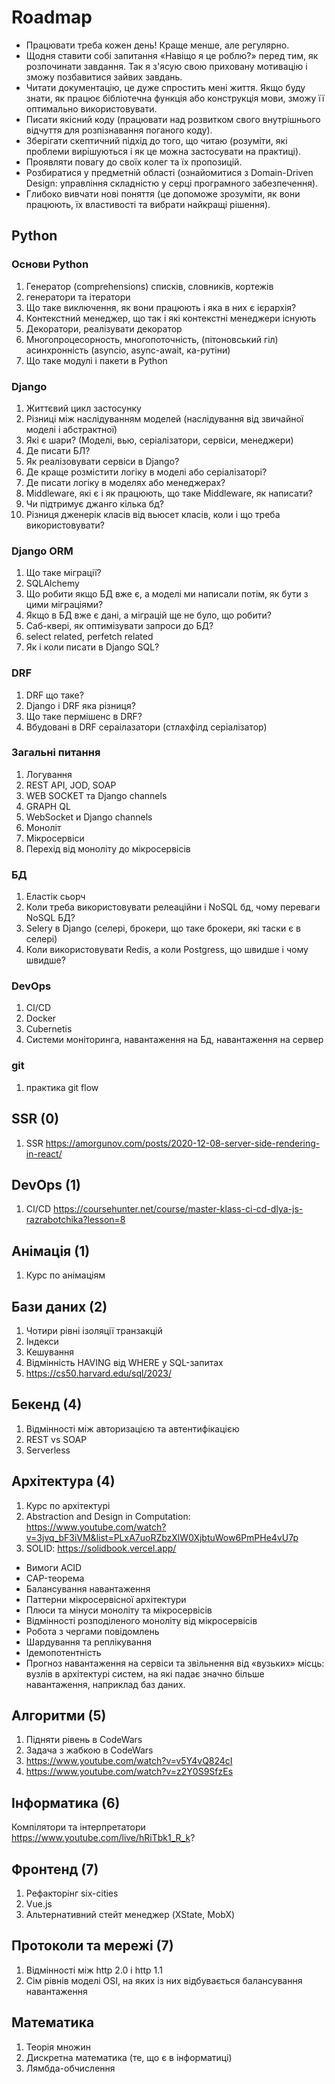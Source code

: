 ﻿# Roadmap

-   Працювати треба кожен день! Краще менше, але регулярно.
-   Щодня ставити собі запитання «Навіщо я це роблю?» перед тим, як розпочинати завдання. Так я з'ясую свою приховану мотивацію і зможу позбавитися зайвих завдань.
-   Читати документацію, це дуже спростить мені життя. Якщо буду знати, як працює бібліотечна функція або конструкція мови, зможу її оптимально використовувати.
-   Писати якісний коду (працювати над розвитком свого внутрішнього відчуття для розпізнавання поганого коду).
-   Зберігати скептичний підхід до того, що читаю (розуміти, які проблеми вирішуються і як це можна застосувати на практиці).
-   Проявляти повагу до своїх колег та їх пропозицій.
-   Розбиратися у предметній області (ознайомитися з Domain-Driven Design: управління складністю у серці програмного забезпечення).
-   Глибоко вивчати нові поняття (це допоможе зрозуміти, як вони працюють, їх властивості та вибрати найкращі рішення).

## Python

### Основи Python

1. Генератор (comprehensions) списків, словників, кортежів
1. генератори та ітератори
1. Що таке виключення, як вони працюють і яка в них є ієрархія?
1. Контекстний менеджер, що так і які контекстні менеджери існують
1. Декоратори, реалізувати декоратор
1. Многопроцесорность, многопоточність, (пітоновський гіл) асинхронність (asyncio, async-await, ка-рутіни)
1. Що таке модулі і пакети в Python

### Django

1. Життєвий цикл застосунку
1. Різниці між наслідуванням моделей (наслідування від звичайної моделі і абстрактної)
1. Які є шари? (Моделі, вью, серіалізатори, сервіси, менеджери)
1. Де писати БЛ?
1. Як реалізовувати сервіси в Django?
1. Де краще розмістити логіку в моделі або серіалізаторі?
1. Де писати логіку в моделях або менеджерах?
1. Middleware, які є і як працюють, що таке Middleware, як написати?
1. Чи підтримує джанго кілька бд?
1. Різниця дженерік класів від вьюсет класів, коли і що треба використовувати?

### Django ORM

1. Що таке міграції?
1. SQLAlchemy
1. Що робити якщо БД вже є, а моделі ми написали потім, як бути з цими міграціями?
1. Якщо в БД вже є дані, а міграцій ще не було, що робити?
1. Саб-квері, як оптимізувати запроси до БД?
1. select related, perfetch related
1. Як і коли писати в Django SQL?

### DRF

1. DRF що таке?
1. Django і DRF яка різниця?
1. Що таке пермішенс в DRF?
1. Вбудовані в DRF сераілазатори (стлахфілд серіалізатор)

### Загальні питання

1. Логування
1. REST API, JOD, SOAP
1. WEB SOCKET та Django channels
1. GRAPH QL
1. WebSocket и Django channels
1. Моноліт
1. Мікросервіси
1. Перехід від моноліту до мікросервісів

### БД

1. Еластік сьорч
1. Коли треба використовувати релеаційни і NoSQL бд, чому переваги NoSQL БД?
1. Selery в Django (селері, брокери, що таке брокери, які таски є в селері)
1. Коли використовувати Redis, а коли Postgress, що швидше і чому швидше?

### DevOps

1. CI/CD
1. Docker
1. Cubernetis
1. Системи моніторинга, навантаження на Бд, навантаження на сервер

### git

1. практика git flow

## SSR (0)

1. SSR https://amorgunov.com/posts/2020-12-08-server-side-rendering-in-react/

## DevOps (1)

1. CI/CD https://coursehunter.net/course/master-klass-ci-cd-dlya-js-razrabotchika?lesson=8

## Анімація (1)

1. Курс по анімаціям

## Бази даних (2)

1. Чотири рівні ізоляції транзакцій
1. Індекси
1. Кешування
1. Відмінність HAVING від WHERE у SQL-запитах
1. https://cs50.harvard.edu/sql/2023/

## Бекенд (4)

1. Відмінності між авторизацією та автентифікацією
2. REST vs SOAP
3. Serverless

## Архітектура (4)

1. Курс по архітектурі
2. Abstraction and Design in Computation: https://www.youtube.com/watch?v=3jvq_bF3iVM&list=PLxA7uoRZbzXlW0XjbtuWow6PmPHe4vU7p
3. SOLID: https://solidbook.vercel.app/

-   Вимоги ACID
-   CAP-теорема
-   Балансування навантаження
-   Паттерни мікросервісної архітектури
-   Плюси та мінуси моноліту та мікросервісів
-   Відмінності розподіленого моноліту від мікросервісів
-   Робота з чергами повідомлень
-   Шардування та реплікування
-   Ідемопотентність
-   Прогноз навантаження на сервіси та звільнення від «вузьких» місць: вузлів в архітектурі систем, на які падає значно більше навантаження, наприклад баз даних.

## Алгоритми (5)

1. Підняти рівень в CodeWars
2. Задача з жабкою в CodeWars
3. https://www.youtube.com/watch?v=v5Y4vQ824cI
4. https://www.youtube.com/watch?v=z2Y0S9SfzEs

## Інформатика (6)

Компілятори та інтерпретатори https://www.youtube.com/live/hRiTbk1_R_k?

## Фронтенд (7)

1. Рефакторінг six-cities
2. Vue.js
3. Альтернативний стейт менеджер (XState, MobX)

## Протоколи та мережі (7)

1. Відмінності між http 2.0 і http 1.1
2. Сім рівнів моделі OSI, на яких із них відбувається балансування навантаження

## Математика

1. Теорія множин
2. Дискретна математика (те, що є в інформатиці)
3. Лямбда-обчислення
